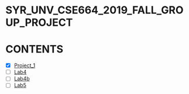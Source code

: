 # SYR_UNV_CSE664_2019_FALL_GROUP_PROJECT

# CONTENTS
- [x] [Project_1](./project_1/)
- [ ] [Lab4](./Lab4/)
- [ ] [Lab4b](./Lab4b/)
- [ ] [Lab5](./Lab5/)